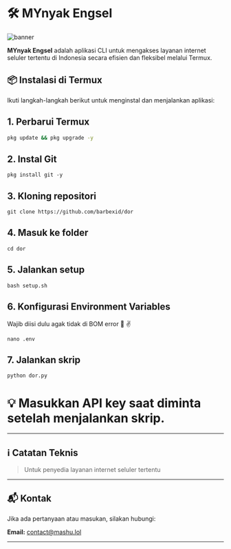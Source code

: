 # 🛠️ MYnyak Engsel

![banner](bnr.png)

**MYnyak Engsel** adalah aplikasi CLI untuk mengakses layanan internet seluler tertentu di Indonesia secara efisien dan fleksibel melalui Termux.

## 📦 Instalasi di Termux

Ikuti langkah-langkah berikut untuk menginstal dan menjalankan aplikasi:

## 1. Perbarui Termux
```bash
pkg update && pkg upgrade -y
```
## 2. Instal Git
```
pkg install git -y
```
## 3. Kloning repositori
```
git clone https://github.com/barbexid/dor
```

## 4. Masuk ke folder
```
cd dor
```
## 5. Jalankan setup
```
bash setup.sh
```
## 6. Konfigurasi Environment Variables
Wajib diisi dulu agak tidak di BOM error 🤭 ✌️
```
nano .env
```
## 7. Jalankan skrip
```
python dor.py
```
# 💡 Masukkan API key saat diminta setelah menjalankan skrip.

---

## ℹ️ Catatan Teknis

> Untuk penyedia layanan internet seluler tertentu

---

## 📬 Kontak

Jika ada pertanyaan atau masukan, silakan hubungi:

**Email:** [contact@mashu.lol](mailto:contact@mashu.lol)

---
